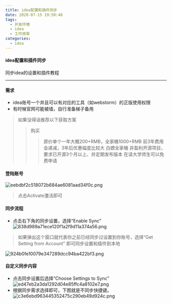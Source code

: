 ```yaml
---
title: idea配置和插件同步
date: 2020-07-15 19:50:48
tags:
  - 开发环境
  - idea
  - 工作效率 
categories:
  - idea
---
```

#### idea配置和插件同步
同步idea的设置和插件教程
***
#### 需求
- idea账号一个并且可以有对应的工具（如webstorm）的正版使用权限
- 有时候官网可能被墙，自行准备梯子备用
> 如果没得话推荐以下获取方案
> > 购买
> > > 原价单个一年大概200+RMB，全家桶1000+RMB
> > > 前3年费用会递减，3年后优惠幅度比较大
> > 白嫖全家桶
> > > 非盈利开源项目，要求已开源3个月以上、并定期发布版本
> > > 在读大学师生可以免费申请
#### 登陆账号
![eebdbf2c518072b684ae6081aad34f0c.png](evernotecid://F3CD3E77-6B7C-41A0-B837-244BEF380718/appyinxiangcom/20788992/ENResource/p58)
> 点击Activate激活即可
#### 同步流程
- 点击右下角的同步设置，选择“Enable Sync”
  ![838d989a71ece120f1a2f9d11a374a56.png](evernotecid://F3CD3E77-6B7C-41A0-B837-244BEF380718/appyinxiangcom/20788992/ENResource/p59)
> 如果弹出这个窗口就代表你之前已经同步过设置到你账号，选择“Get Setting from Account” 即可同步设置和插件到本地

![924b0fe10079e347289dcc94ba422bf3.png](evernotecid://F3CD3E77-6B7C-41A0-B837-244BEF380718/appyinxiangcom/20788992/ENResource/p60)
#### 自定义同步内容
- 点击同步设置后选择“Choose Settings to Sync”
  ![ed47eb2a3da1292d04e85ffc4a8102e7.png](evernotecid://F3CD3E77-6B7C-41A0-B837-244BEF380718/appyinxiangcom/20788992/ENResource/p61)
- 根据同步需求选择即可，下图就是不同步快捷键。
  ![c3e6ebd963445352475c290eb49d924c.png](evernotecid://F3CD3E77-6B7C-41A0-B837-244BEF380718/appyinxiangcom/20788992/ENResource/p63)
